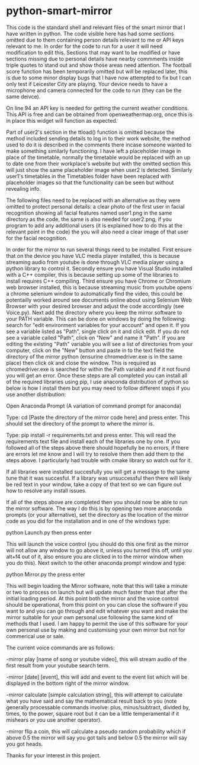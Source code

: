 # python-smart-mirror

This code is the standard shell and relevant files of the smart mirror that I have written in python. The code visible here has had some sections omitted due to them containing person details relevant to me or API keys relevant to me. In order for the code to run for a user it will need modification to edit this. Sections that may want to be modified or have sections missing due to personal details have nearby commments inside triple quotes to stand out and show those areas need attention. The football score function has been temporarily omitted but will be replaced later, this is due to some minor display bugs that I have now attempted to fix but I can only test if Leicester City are playing. Your device needs to have a microphone and camera connected for the code to run (they can be the same deivce).

On line 94 an API key is needed for getting the current weather conditions. This API is free and can be obtained from openweathermap.org, once this is in place this widget will function as expected.

Part of user2's section in the ttload() function is omitted because the method included sending details to log in to their work website, the method used to do it is described in the comments there incase someone wanted to make something similarly functioning. I have left a placeholder image in place of the timetable, normally the timetable would be replaced with an up to date one from their workplace's website but with the omitted section this will just show the same placeholder image when user2 is detected. Similarly user1's timetables in the Timetables folder have been replaced with placeholder images so that the functionality can be seen but without revealing info.

The following files need to be replaced with an alternative as they were omitted to protect personal details: a clear photo of the first user in facial recognition showing all facial features named user1.png in the same directory as the code, the same is also needed for user2.png, if you program to add any additional users (it is explained how to do this at the relevant point in the code) the you will also need a clear image of that user for the facial recognition.

In order for the mirror to run several things need to be installed. First ensure that on the device you have VLC media player installed, this is because streaming audio from youtube is done through VLC media player using a python library to control it. Secondly ensure you have Visual Studio installed with a C++ compiler, this is because setting up some of the libraries to install requires C++ compiling. Third ensure you have Chrome or Chromium web browser installed, this is because streaming music from youtube opens a chrome selenium window to automatically find the video, this could be potentailly worked around see documents online about using Selenium Web Browser with your desired browser and adjust the code accordingly (see Voice.py). Next add the directory where you keep the mirror software to your PATH variable. This can be done on windows by doing the following: search for "edit environment variables for your account" and open it. If you see a variable listed as "Path", single click on it and click edit. If you do not see a variable called "Path", click on "New" and name it "Path". If you are editing the existing "Path" variable you will see a list of directories from your computer, click on the "New" button and paste in to the text field the directory of the mirror python (ensurine chromedriver.exe is in the same place) then click ok and close the window. This is required as chromedriver.exe is searched for within the Path variable and if it not found you will get an error. Once these steps are all completed you can install all of the required libraries using pip, I use anaconda distribution of python so below is how I install them but you may need to follow different steps if you use another distribution:

Open Anaconda Prompt (A variation of command prompt for anaconda)

Type: cd [Paste the directory of the mirror code here] and press enter. This should set the directory of the prompt to where the mirror is.

Type: pip install -r requirements.txt and press enter. This will read the requirements text file and install each of the libraries one by one. If you followed all of the steps above there should hopefully be no errors, if there are errors let me know and I will try to resolve them then add them to the steps above. I particularly had trouble with cmake library so watch out for it.

If all libraries were installed succesfully you will get a message to the same tune that it was succesful. If a library was unsuccessful then there will likely be red text in your window, take a copy of that text so we can figure out how to resolve any install issues.

If all of the steps above are completed then you should now be able to run the mirror software. The way I do this is by opening two more anaconda prompts (or your alternative), set the directory as the location of the mirror code as you did for the installation and in one of the windows type: 

python Launch.py then press enter 

This will launch the voice control (you should do this one first as the mirror will not allow any window to go above it, unless you turned this off, until you alt+f4 out of it, also ensure you are clicked in to the mirror window when you do this). Next switch to the other anaconda prompt window and type:

python Mirror.py the press enter

This will begin loading the Mirror software, note that this will take a minute or two to process on launch but will update much faster than that after the initial loading period. At this point both the mirror and the voice control should be operational, from this point on you can close the software if you want to and you can go through and edit whatever you want and make the mirror suitable for your own personal use following the same kind of methods that I used. I am happy to permit the use of this software for your own personal use by making and customising your own mirror but not for commerical use or sale.

The current voice commands are as follows:

-mirror play [name of song or youtube video], this will stream audio of the first result from your youtube search term.

-mirror [date] [event], this will add and event to the event list which will be displayed in the bottom right of the mirror window.

-mirror calculate [simple calculation string], this will attempt to calculate what you have said and say the mathematical result back to you (note generally processable commands involve: plus, minus/subtract, divided by, times, to the power, square root but it can be a little temperamental if it mishears or you use another operator).

-mirror flip a coin, this will calculate a pseudo random probability which if above 0.5 the mirror will say you got tails and below 0.5 the mirror will say you got heads.

Thanks for your interest in this project.
